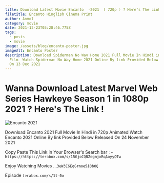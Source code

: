 ```yaml
---
title: Download Latest Movie Encanto  -2021  ( 720p ) ? Here's The Link !
filetitle: Encanto Hinglish Cinema Print
author: Anmol
category: movie
date: 2021-12-23T05:28:46.775Z
tags:
  - posts
  - movie
image: /assets/blog/encanto-poster.jpg
imageAlt: Encanto Poster
description: Download Spiderman No Way Home 2021 Full Movie In Hindi in 720p MCU
  Film  Watch Spiderman No Way Home 2021 Online By link Provided Below Released
  On 13 Dec 2021
---
```

# Wanna Download Latest Marvel Web Series Hawkeye Season 1 in 1080p 2021 ? Here's The Link !

![Encanto 2021](/assets/blog/encanto-poster.jpg "Encanto 2021")

Download Encanto 2021 Full Movie In Hindi in 720p Animated Watch Encanto 2021 Online By link Provided Below Released On 24 November 2021

Copy Paste This Link in Your Browser's Search bar : -`https://https://terabox.com/s/15GjoCQBZegnjxRqAoyyQTw`

Enjoy Watching Movies ...`3eW3E6EqGrnoe5i0b0Q`

Episode `terabox.com/s/1t-0o`